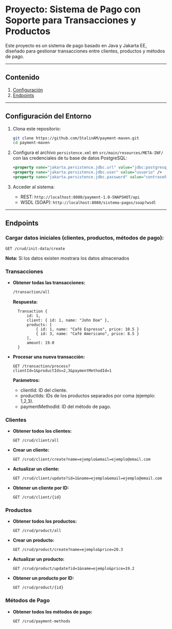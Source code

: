 # Proyecto: Sistema de Pago con Soporte para Transacciones y Productos

Este proyecto es un sistema de pago basado en Java y Jakarta EE, diseñado para gestionar transacciones entre clientes, productos y métodos de pago.

---

## **Contenido**

1. [Configuración](#1-configuración-del-entorno)
2. [Endpoints](#endpoints)

---

## **Configuración del Entorno**

1. Clona este repositorio:

   ```bash
   git clone https://github.com/StalinAM/payment-maven.git
   cd payment-maven
   ```

2. Configura el archivo `persistence.xml` en `src/main/resources/META-INF/` con las credenciales de tu base de datos PostgreSQL:

   ```xml
   <property name="jakarta.persistence.jdbc.url" value="jdbc:postgresql://localhost:5432/paymentdb" />
   <property name="jakarta.persistence.jdbc.user" value="usuario" />
   <property name="jakarta.persistence.jdbc.password" value="contraseña" />
   ```

3. Acceder al sistema:
   - REST: `http://localhost:8080/payment-1.0-SNAPSHOT/api`
   - WSDL (SOAP): `http://localhost:8080/sistema-pagos/soap?wsdl`

---

## **Endpoints**

### **Cargar datos iniciales (clientes, productos, métodos de pago):**

```http
GET /crud/init-data/create
```

**Nota:** Si los datos existen mostrara los datos almacenados

### **Transacciones**

- **Obtener todas las transacciones:**

  ```html
  /transaction/all
  ```

  **Respuesta:**

  ```
    Transaction {
        id: 1,
        client: { id: 1, name: "John Doe" },
        products: [
            { id: 1, name: "Café Espresso", price: 10.5 }
            { id: 3, name: "Café Americano", price: 8.5 }
        ],
        amount: 19.0
    }
  ```

- **Procesar una nueva transacción:**

  ```http
  GET /transaction/process?clientId=1&productIds=2,3&paymentMethodId=1
  ```

  **Parámetros:**

  - clientId: ID del cliente.
  - productIds: IDs de los productos separados por coma (ejemplo: 1,2,3).
  - paymentMethodId: ID del método de pago.

### **Clientes**

- **Obtener todos los clientes:**

  ```http
  GET /crud/client/all
  ```

- **Crear un cliente:**

  ```http
  GET /crud/client/create?name=ejemplo&email=ejemplo@email.com
  ```

- **Actualizar un cliente:**

  ```http
  GET /crud/client/update?id=1&name=ejemplo&email=ejemplo@email.com
  ```

- **Obtener un cliente por ID:**
  ```http
  GET /crud/client/{id}
  ```

### **Productos**

- **Obtener todos los productos:**

  ```http
  GET /crud/product/all
  ```

- **Crear un producto:**

  ```http
  GET /crud/product/create?name=ejemplo&price=20.3
  ```

- **Actualizar un producto:**

  ```http
  GET /crud/product/update?id=1&name=ejemplo&price=19.2
  ```

- **Obtener un producto por ID:**
  ```http
  GET /crud/product/{id}
  ```

### **Métodos de Pago**

- **Obtener todos los métodos de pago:**
  ```http
  GET /crud/payment-methods
  ```
